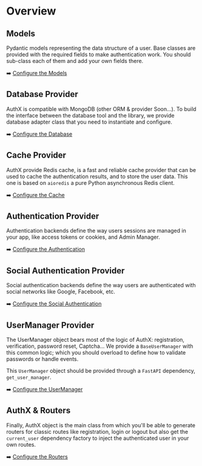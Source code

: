 # Overview

## Models

Pydantic models representing the data structure of a user. Base classes are provided with the required fields to make authentication work. You should sub-class each of them and add your own fields there.

➡️ [Configure the Models](models.md)

## Database Provider

AuthX is compatible with MongoDB (other ORM & provider Soon...). To build the interface between the database tool and the library, we provide database adapter class that you need to instantiate and configure.

➡️ [Configure the Database](database.md)

## Cache Provider

AuthX provide Redis cache, is a fast and reliable cache provider that can be used to cache the authentication results, and to store the user data. This one is based on `aioredis` a pure Python asynchronous Redis client.

➡️ [Configure the Cache](cache.md)

## Authentication Provider

Authentication backends define the way users sessions are managed in your app, like access tokens or cookies, and Admin Manager.

➡️ [Configure the Authentication](authentication.md)

## Social Authentication Provider

Social authentication backends define the way users are authenticated with social networks like Google, Facebook, etc.

➡️ [Configure the Social Authentication](social.md)

## UserManager Provider

The UserManager object bears most of the logic of AuthX: registration, verification, password reset, Captcha... We provide a `BaseUserManager` with this common logic; which you should overload to define how to validate passwords or handle events.

This `UserManager` object should be provided through a `FastAPI` dependency, `get_user_manager`.

➡️ [Configure the UserManager](user_manager.md)

## AuthX & Routers

Finally, AuthX object is the main class from which you'll be able to generate routers for classic routes like registration, login or logout but also get the `current_user` dependency factory to inject the authenticated user in your own routes.

➡️ [Configure the Routers](routers.md)

